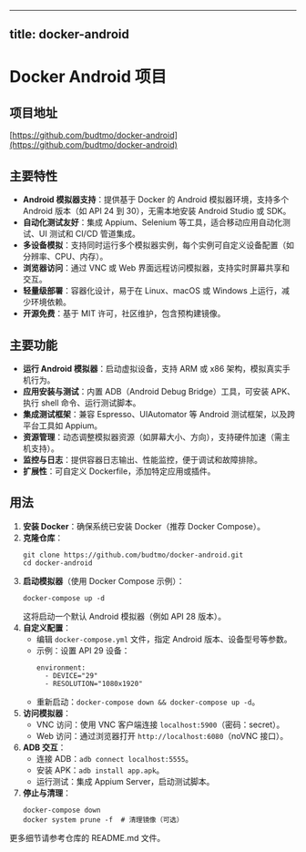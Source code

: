 
---
title: docker-android
---

# Docker Android 项目

## 项目地址
[https://github.com/budtmo/docker-android](https://github.com/budtmo/docker-android)

## 主要特性
- **Android 模拟器支持**：提供基于 Docker 的 Android 模拟器环境，支持多个 Android 版本（如 API 24 到 30），无需本地安装 Android Studio 或 SDK。
- **自动化测试友好**：集成 Appium、Selenium 等工具，适合移动应用自动化测试、UI 测试和 CI/CD 管道集成。
- **多设备模拟**：支持同时运行多个模拟器实例，每个实例可自定义设备配置（如分辨率、CPU、内存）。
- **浏览器访问**：通过 VNC 或 Web 界面远程访问模拟器，支持实时屏幕共享和交互。
- **轻量级部署**：容器化设计，易于在 Linux、macOS 或 Windows 上运行，减少环境依赖。
- **开源免费**：基于 MIT 许可，社区维护，包含预构建镜像。

## 主要功能
- **运行 Android 模拟器**：启动虚拟设备，支持 ARM 或 x86 架构，模拟真实手机行为。
- **应用安装与测试**：内置 ADB（Android Debug Bridge）工具，可安装 APK、执行 shell 命令、运行测试脚本。
- **集成测试框架**：兼容 Espresso、UIAutomator 等 Android 测试框架，以及跨平台工具如 Appium。
- **资源管理**：动态调整模拟器资源（如屏幕大小、方向），支持硬件加速（需主机支持）。
- **监控与日志**：提供容器日志输出、性能监控，便于调试和故障排除。
- **扩展性**：可自定义 Dockerfile，添加特定应用或插件。

## 用法
1. **安装 Docker**：确保系统已安装 Docker（推荐 Docker Compose）。
2. **克隆仓库**：
   ```
   git clone https://github.com/budtmo/docker-android.git
   cd docker-android
   ```
3. **启动模拟器**（使用 Docker Compose 示例）：
   ```
   docker-compose up -d
   ```
   这将启动一个默认 Android 模拟器（例如 API 28 版本）。
4. **自定义配置**：
   - 编辑 `docker-compose.yml` 文件，指定 Android 版本、设备型号等参数。
   - 示例：设置 API 29 设备：
     ```
     environment:
       - DEVICE="29"
       - RESOLUTION="1080x1920"
     ```
   - 重新启动：`docker-compose down && docker-compose up -d`。
5. **访问模拟器**：
   - VNC 访问：使用 VNC 客户端连接 `localhost:5900`（密码：secret）。
   - Web 访问：通过浏览器打开 `http://localhost:6080`（noVNC 接口）。
6. **ADB 交互**：
   - 连接 ADB：`adb connect localhost:5555`。
   - 安装 APK：`adb install app.apk`。
   - 运行测试：集成 Appium Server，启动测试脚本。
7. **停止与清理**：
   ```
   docker-compose down
   docker system prune -f  # 清理镜像（可选）
   ```

更多细节请参考仓库的 README.md 文件。